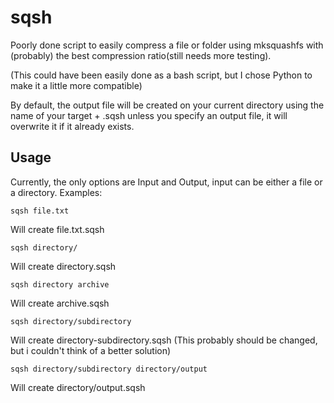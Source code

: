 # sqsh

Poorly done script to easily compress a file or folder using mksquashfs with (probably) the best compression ratio(still needs more testing).

(This could have been easily done as a bash script, but I chose Python to make it a little more compatible)

By default, the output file will be created on your current directory using the name of your target + .sqsh unless you specify an output file, it will overwrite it if it already exists.

## Usage

Currently, the only options are Input and Output, input can be either a file or a directory.
Examples:
```
sqsh file.txt
```
Will create file.txt.sqsh
```
sqsh directory/
```
Will create directory.sqsh
```
sqsh directory archive
```
Will create archive.sqsh
```
sqsh directory/subdirectory
```
Will create directory-subdirectory.sqsh (This probably should be changed, but i couldn't think of a better solution)
```
sqsh directory/subdirectory directory/output
```
Will create directory/output.sqsh
